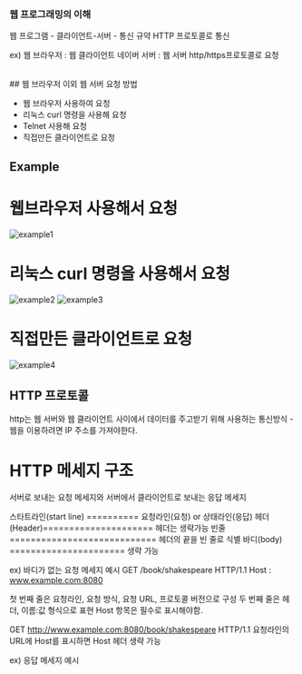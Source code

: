 ### 웹 프로그래밍의 이해 

웹 프로그램 
    - 클라이언트-서버 
      - 통신 규약 HTTP 프로토콜로 통신 

ex) 웹 브라우저 : 웹 클라이언트 
    네이버 서버 : 웹 서버 
    http/https프로토콜로 요청 
   
<br>   
## 웹 브라우저 이외 웹 서버 요청 방법 

- 웹 브라우저 사용하여 요청
- 리눅스 curl 명령을 사용해 요청
- Telnet 사용해 요청 
- 직접만든 클라이언트로 요청 
    
## Example

# 웹브라우저 사용해서 요청 
![example1](https://user-images.githubusercontent.com/46260504/65831715-04b13580-e2f8-11e9-997c-0f85a54f1419.PNG)

# 리눅스 curl 명령을 사용해서 요청 
![example2](https://user-images.githubusercontent.com/46260504/65831803-58bc1a00-e2f8-11e9-9db0-f16763775955.PNG)
![example3](https://user-images.githubusercontent.com/46260504/65831804-58bc1a00-e2f8-11e9-9d5e-cf3edce4070a.PNG)

# 직접만든 클라이언트로 요청 
![example4](https://user-images.githubusercontent.com/46260504/65831820-62de1880-e2f8-11e9-8bc3-0c5bad863428.PNG)


## HTTP 프로토콜
http는 웹 서버와 웹 클라이언트 사이에서 데이터를 주고받기 위해 사용하는 통신방식
    - 웹을 이용하려면 IP 주소를 가져야한다. 
    
# HTTP 메세지 구조 
서버로 보내는 요청 메세지와 서버에서 클라이언트로 보내는 응답 메세지 

스타트라인(start line) ========== 요청라인(요청) or 상태라인(응답)
헤더(Header)===================== 헤더는 생략가능 
빈줄 ============================ 헤더의 끝을 빈 줄로 식별
바디(body) ====================== 생략 가능 

ex) 바디가 없는 요청 메세지 예시 
    GET /book/shakespeare HTTP/1.1
    Host : www.example.com:8080
    
첫 번째 줄은 요청라인, 요청 방식, 요청 URL, 프로토콜 버전으로 구성 
두 번째 줄은 헤더, 이름:값 형식으로 표현 
Host 항목은 필수로 표시해야함. 

GET http://www.example.com:8080/book/shakespeare HTTP/1.1
요청라인의 URL에 Host를 표시하면 Host 헤더 생략 가능 

ex) 응답 메세지 예시 





